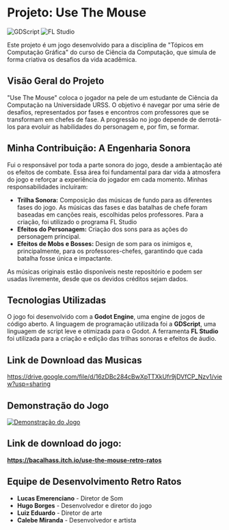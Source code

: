 # Projeto: Use The Mouse
![GDScript](https://img.shields.io/badge/GDScript-478CBF?style=for-the-badge&logo=gdscript&logoColor=white)
![FL Studio](https://img.shields.io/badge/FL_Studio-000000?style=for-the-badge&logo=fl-studio&logoColor=white)

Este projeto é um jogo desenvolvido para a disciplina de "Tópicos em Computação Gráfica" do curso de Ciência da Computação, que simula de forma criativa os desafios da vida acadêmica.

## Visão Geral do Projeto

"Use The Mouse" coloca o jogador na pele de um estudante de Ciência da Computação na Universidade URSS. O objetivo é navegar por uma série de desafios, representados por fases e encontros com professores que se transformam em chefes de fase. A progressão no jogo depende de derrotá-los para evoluir as habilidades do personagem e, por fim, se formar.

## Minha Contribuição: A Engenharia Sonora

Fui o responsável por toda a parte sonora do jogo, desde a ambientação até os efeitos de combate. Essa área foi fundamental para dar vida à atmosfera do jogo e reforçar a experiência do jogador em cada momento. Minhas responsabilidades incluíram:

  * **Trilha Sonora:** Composição das músicas de fundo para as diferentes fases do jogo. As músicas das fases e das batalhas de chefe foram baseadas em canções reais, escolhidas pelos professores. Para a criação, foi utilizado o programa FL Studio
  * **Efeitos do Personagem:** Criação dos sons para as ações do personagem principal.
  * **Efeitos de Mobs e Bosses:** Design de som para os inimigos e, principalmente, para os professores-chefes, garantindo que cada batalha fosse única e impactante.

As músicas originais estão disponíveis neste repositório e podem ser usadas livremente, desde que os devidos créditos sejam dados.

## Tecnologias Utilizadas

O jogo foi desenvolvido com a **Godot Engine**, uma engine de jogos de código aberto. A linguagem de programação utilizada foi a **GDScript**, uma linguagem de script leve e otimizada para o Godot. A ferramenta **FL Studio** foi utilizada para a criação e edição das trilhas sonoras e efeitos de áudio.

## Link de Download das Musicas

https://drive.google.com/file/d/16zDBc284cBwXpTTXkUfr9jDVfCP_Nzv1/view?usp=sharing

## Demonstração do Jogo

[![Demonstração do Jogo](https://github.com/EmerencianoJpg/Producao-Sonora-Use-The-Mouse/blob/main/UseTheMouse.jpg)](https://youtu.be/7DySFcLMly0)

## Link de download do jogo:

**https://bacalhass.itch.io/use-the-mouse-retro-ratos**

## Equipe de Desenvolvimento Retro Ratos

  * **Lucas Emerenciano** - Diretor de Som
  * **Hugo Borges** - Desenvolvedor e diretor do jogo
  * **Luiz Eduardo** - Diretor de arte
  * **Calebe Miranda** - Desenvolvedor e artista
